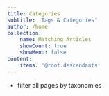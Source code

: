 ```yaml
---
title: Categories
subtitle: 'Tags & Categories'
author: /home
collection:
    name: Matching Articles
    showCount: true
    showMenu: false
content:
    items: '@root.descendants'
---
```


- filter all pages by taxonomies
